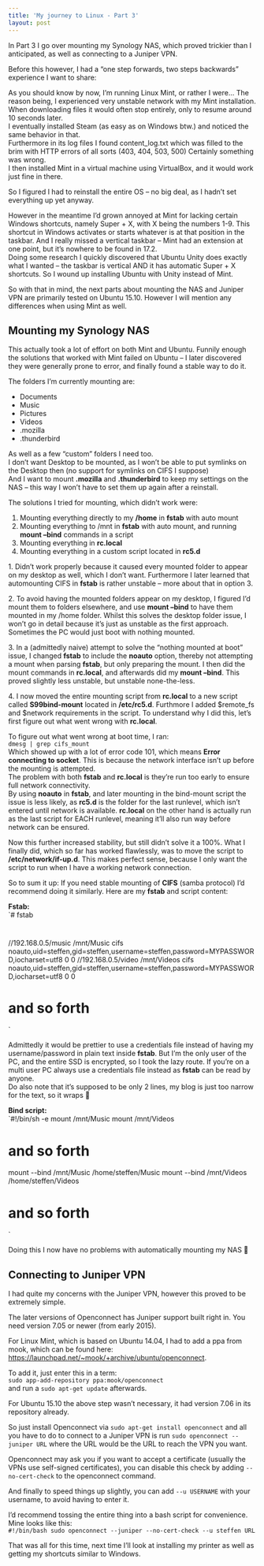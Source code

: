 ```yaml
---
title: 'My journey to Linux - Part 3'
layout: post
---
```


In Part 3 I go over mounting my Synology NAS, which proved trickier than I anticipated, as well as connecting to a Juniper VPN.

Before this however, I had a “one step forwards, two steps backwards” experience I want to share:

As you should know by now, I’m running Linux Mint, or rather I were… The reason being, I experienced very unstable network with my Mint installation. When downloading files it would often stop entirely, only to resume around 10 seconds later.  
I eventually installed Steam (as easy as on Windows btw.) and noticed the same behavior in that.  
Furthermore in its log files I found content\_log.txt which was filled to the brim with HTTP errors of all sorts (403, 404, 503, 500) Certainly something was wrong.  
I then installed Mint in a virtual machine using VirtualBox, and it would work just fine in there.

So I figured I had to reinstall the entire OS – no big deal, as I hadn’t set everything up yet anyway.

However in the meantime I’d grown annoyed at Mint for lacking certain Windows shortcuts, namely Super + X, with X being the numbers 1-9. This shortcut in Windows activates or starts whatever is at that position in the taskbar. And I really missed a vertical taskbar – Mint had an extension at one point, but it’s nowhere to be found in 17.2.  
Doing some research I quickly discovered that Ubuntu Unity does exactly what I wanted – the taskbar is vertical AND it has automatic Super + X shortcuts. So I wound up installing Ubuntu with Unity instead of Mint.

So with that in mind, the next parts about mounting the NAS and Juniper VPN are primarily tested on Ubuntu 15.10. However I will mention any differences when using Mint as well.

<a name="NAS"></a>

## Mounting my Synology NAS

This actually took a lot of effort on both Mint and Ubuntu. Funnily enough the solutions that worked with Mint failed on Ubuntu – I later discovered they were generally prone to error, and finally found a stable way to do it.

The folders I’m currently mounting are:

- Documents
- Music
- Pictures
- Videos
- .mozilla
- .thunderbird

As well as a few “custom” folders I need too.  
I don’t want Desktop to be mounted, as I won’t be able to put symlinks on the Desktop then (no support for symlinks on CIFS I suppose)  
And I want to mount **.mozilla** and **.thunderbird** to keep my settings on the NAS – this way I won’t have to set them up again after a reinstall.

The solutions I tried for mounting, which didn’t work were:

1. Mounting everything directly to my **/home** in **fstab** with auto mount
2. Mounting everything to /mnt in **fstab** with auto mount, and running **mount –bind** commands in a script
3. Mounting everything in **rc.local**
4. Mounting everything in a custom script located in **rc5.d**

1\. Didn’t work properly because it caused every mounted folder to appear on my desktop as well, which I don’t want. Furthermore I later learned that automounting CIFS in **fstab** is rather unstable – more about that in option 3.

2\. To avoid having the mounted folders appear on my desktop, I figured I’d mount them to folders elsewhere, and use **mount –bind** to have them mounted in my /home folder. Whilst this solves the desktop folder issue, I won’t go in detail because it’s just as unstable as the first approach. Sometimes the PC would just boot with nothing mounted.

3\. In a (admittedly naive) attempt to solve the “nothing mounted at boot” issue, I changed **fstab** to include the **noauto** option, thereby not attempting a mount when parsing **fstab**, but only preparing the mount. I then did the mount commands in **rc.local**, and afterwards did my **mount –bind**. This proved slightly less unstable, but unstable none-the-less.

4\. I now moved the entire mounting script from **rc.local** to a new script called **S99bind-mount** located in **/etc/rc5.d**. Furthmore I added $remote\_fs and $network requirements in the script. To understand why I did this, let’s first figure out what went wrong with **rc.local**.

To figure out what went wrong at boot time, I ran:  
`dmesg | grep cifs_mount`  
Which showed up with a lot of error code 101, which means **Error connecting to socket**. This is because the network interface isn’t up before the mounting is attempted.  
The problem with both **fstab** and **rc.local** is they’re run too early to ensure full network connectivity.  
By using **noauto** in **fstab**, and later mounting in the bind-mount script the issue is less likely, as **rc5.d** is the folder for the last runlevel, which isn’t entered until network is available. **rc.local** on the other hand is actually run as the last script for EACH runlevel, meaning it’ll also run way before network can be ensured.

Now this further increased stability, but still didn’t solve it a 100%. What I finally did, which so far has worked flawlessly, was to move the script to **/etc/network/if-up.d**. This makes perfect sense, because I only want the script to run when I have a working network connection.

So to sum it up: If you need stable mounting of **CIFS** (samba protocol) I’d recommend doing it similarly. Here are my **fstab** and script content:

**Fstab:**  
`# fstab
#
//192.168.0.5/music	/mnt/Music	cifs	noauto,uid=steffen,gid=steffen,username=steffen,password=MYPASSWORD,iocharset=utf8	0	0
//192.168.0.5/video	/mnt/Videos	cifs	noauto,uid=steffen,gid=steffen,username=steffen,password=MYPASSWORD,iocharset=utf8	0	0
# and so forth
`

Admittedly it would be prettier to use a credentials file instead of having my username/password in plain text inside **fstab**. But I’m the only user of the PC, and the entire SSD is encrypted, so I took the lazy route. If you’re on a multi user PC always use a credentials file instead as **fstab** can be read by anyone.  
Do also note that it’s supposed to be only 2 lines, my blog is just too narrow for the text, so it wraps 🙁

**Bind script:**  
`#!/bin/sh -e
mount /mnt/Music
mount /mnt/Videos
# and so forth
mount --bind /mnt/Music /home/steffen/Music
mount --bind /mnt/Videos /home/steffen/Videos
# and so forth
`

Doing this I now have no problems with automatically mounting my NAS 🙂

<a name="Juniper"></a>

## Connecting to Juniper VPN

I had quite my concerns with the Juniper VPN, however this proved to be extremely simple.

The later versions of Openconnect has Juniper support built right in. You need version 7.05 or newer (from early 2015).

For Linux Mint, which is based on Ubuntu 14.04, I had to add a ppa from mook, which can be found here: <https://launchpad.net/~mook/+archive/ubuntu/openconnect>.

To add it, just enter this in a term:  
`sudo app-add-repository ppa:mook/openconnect`  
and run a `sudo apt-get update` afterwards.

For Ubuntu 15.10 the above step wasn’t necessary, it had version 7.06 in its repository already.

So just install Openconnect via `sudo apt-get install openconnect` and all you have to do to connect to a Juniper VPN is run `sudo openconnect --juniper URL` where the URL would be the URL to reach the VPN you want.

Openconnect may ask you if you want to accept a certificate (usually the VPNs use self-signed certificates), you can disable this check by adding `--no-cert-check` to the openconnect command.

And finally to speed things up slightly, you can add `--u USERNAME` with your username, to avoid having to enter it.

I’d recommend tossing the entire thing into a bash script for convenience. Mine looks like this:  
`#!/bin/bash
sudo openconnect --juniper --no-cert-check --u steffen URL
`

That was all for this time, next time I’ll look at installing my printer as well as getting my shortcuts similar to Windows.